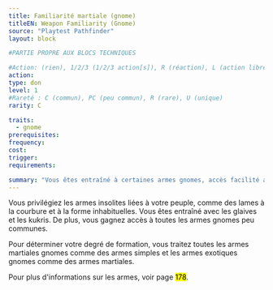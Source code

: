 ```yaml
---
title: Familiarité martiale (gnome)
titleEN: Weapon Familiarity (Gnome)
source: "Playtest Pathfinder"
layout: block

#PARTIE PROPRE AUX BLOCS TECHNIQUES

#Action: (rien), 1/2/3 (1/2/3 action[s]), R (réaction), L (action libre)
action: 
type: don
level: 1
#Rareté : C (commun), PC (peu commun), R (rare), U (unique)
rarity: C

traits:
  - gnome
prerequisites: 
frequency:
cost:
trigger:
requirements:

summary: "Vous êtes entraîné à certaines armes gnomes, accès facilité aux autres armes gnomes."
---
```


Vous privilégiez les armes insolites liées à votre peuple, comme des lames à la courbure et à la forme inhabituelles. Vous êtes entraîné avec les glaives et les kukris. De plus, vous gagnez accès à toutes les armes gnomes peu communes. 

Pour déterminer votre degré de formation, vous traitez toutes les armes martiales gnomes comme des armes simples et les armes exotiques gnomes comme des armes martiales.

Pour plus d'informations sur les armes, voir page <mark>178</mark>.